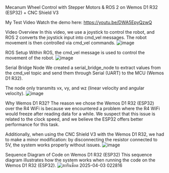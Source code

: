 Mecanum Wheel Control with Stepper Motors & ROS 2 on Wemos D1 R32 (ESP32) + CNC Shield V3

My Test Video
Watch the demo here: https://youtu.be/DWA5EpyQzwQ

Video Overview
In this video, we use a joystick to control the robot, and ROS 2 converts the joystick input into cmd_vel messages. The robot movement is then controlled via cmd_vel commands.
![image](https://github.com/user-attachments/assets/1ad71b93-bfb3-4e33-8a22-8aebcc55ecee)


ROS Setup
Within ROS, the cmd_vel message is used to control the movement of the robot.
![image](https://github.com/user-attachments/assets/d9365329-0cb6-402d-8934-6d0d4069a4a8)


Serial Bridge Node
We created a serial_bridge_node to extract values from the cmd_vel topic and send them through Serial (UART) to the MCU (Wemos D1 R32).

The node only transmits vx, vy, and wz (linear velocity and angular velocity).
![image](https://github.com/user-attachments/assets/9bd89352-faf3-4a98-9e0d-ec436ba283b7)

Why Wemos D1 R32?
The reason we chose the Wemos D1 R32 (ESP32) over the R4 WiFi is because we encountered a problem where the R4 WiFi would freeze after reading data for a while. We suspect that this issue is related to the clock speed, and we believe the ESP32 offers better performance for this task.

Additionally, when using the CNC Shield V3 with the Wemos D1 R32, we had to make a minor modification: by disconnecting the resistor connected to 5V, the system works properly without issues.
![image](https://github.com/user-attachments/assets/2527e12d-39b8-4f54-b7d0-242d67e6be79)

Sequence Diagram of Code on Wemos D1 R32 (ESP32)
This sequence diagram illustrates how the system works when running the code on the Wemos D1 R32 (ESP32).
![สกรีนช็อต 2025-04-03 022816](https://github.com/user-attachments/assets/b5dd2071-487e-4b6f-b195-e9314e54da75)

